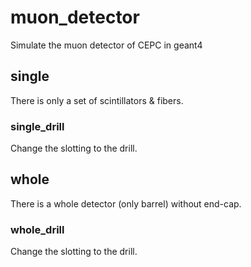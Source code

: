 # muon_detector
Simulate the muon detector of CEPC in geant4

## single
There is only a set of scintillators & fibers.

### single_drill
Change the slotting to the drill.

## whole
There is a whole detector (only barrel) without end-cap.

### whole_drill
Change the slotting to the drill.
